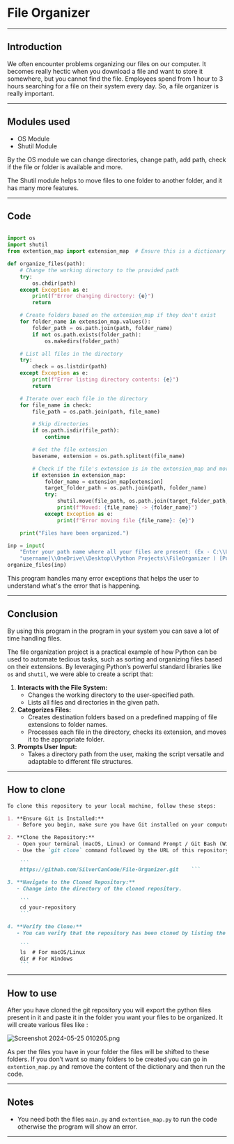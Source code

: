 # File Organizer

---

## Introduction

We often encounter problems organizing our files on our computer. It becomes really hectic when you download a file and want to store it somewhere, but you cannot find the file. Employees spend from 1 hour to 3 hours searching for a file on their system every day. So, a file organizer is really important.

---

## Modules used

- OS Module
- Shutil Module

By the OS module we can change directories, change path, add path, check if the file or folder is available and more. 

The Shutil module helps to move files to one folder to another folder, and it has many more features.

---

## Code

```python

import os
import shutil
from extention_map import extension_map  # Ensure this is a dictionary

def organize_files(path):
    # Change the working directory to the provided path
    try:
        os.chdir(path)
    except Exception as e:
        print(f"Error changing directory: {e}")
        return

    # Create folders based on the extension_map if they don't exist
    for folder_name in extension_map.values():
        folder_path = os.path.join(path, folder_name)
        if not os.path.exists(folder_path):
            os.makedirs(folder_path)

    # List all files in the directory
    try:
        check = os.listdir(path)
    except Exception as e:
        print(f"Error listing directory contents: {e}")
        return

    # Iterate over each file in the directory
    for file_name in check:
        file_path = os.path.join(path, file_name)

        # Skip directories
        if os.path.isdir(file_path):
            continue

        # Get the file extension
        basename, extension = os.path.splitext(file_name)

        # Check if the file's extension is in the extension_map and move it
        if extension in extension_map:
            folder_name = extension_map[extension]
            target_folder_path = os.path.join(path, folder_name)
            try:
                shutil.move(file_path, os.path.join(target_folder_path, file_name))
                print(f"Moved: {file_name} -> {folder_name}")
            except Exception as e:
                print(f"Error moving file {file_name}: {e}")

    print("Files have been organized.")

inp = input(
    "Enter your path name where all your files are present: (Ex - C:\\Users\\[Your "
    "username]\\OneDrive\\Desktop\\Python Projects\\FileOrganizer ) [Put double slash]: ")
organize_files(inp)

```

This program handles many error exceptions that helps the user to understand what's the error that is happening. 

---

## Conclusion

By using this program in the program in your system you can save a lot of time handling files.  

The file organization project is a practical example of how Python can be used to automate tedious tasks, such as sorting and organizing files based on their extensions. By leveraging Python’s powerful standard libraries like `os` and `shutil`, we were able to create a script that:

1. **Interacts with the File System:**
    - Changes the working directory to the user-specified path.
    - Lists all files and directories in the given path.
2. **Categorizes Files:**
    - Creates destination folders based on a predefined mapping of file extensions to folder names.
    - Processes each file in the directory, checks its extension, and moves it to the appropriate folder.
3. **Prompts User Input:**
    - Takes a directory path from the user, making the script versatile and adaptable to different file structures.

---

## How to clone

```markdown
To clone this repository to your local machine, follow these steps:

1. **Ensure Git is Installed:**
   - Before you begin, make sure you have Git installed on your computer. You can download Git from [git-scm.com](https://git-scm.com/).

2. **Clone the Repository:**
   - Open your terminal (macOS, Linux) or Command Prompt / Git Bash (Windows).
   - Use the `git clone` command followed by the URL of this repository.

    ```
    https://github.com/SilverCanCode/File-Organizer.git    ```

3. **Navigate to the Cloned Repository:**
   - Change into the directory of the cloned repository.

    ```
    cd your-repository
    ```

4. **Verify the Clone:**
   - You can verify that the repository has been cloned by listing the files in the directory.

    ```
    ls  # For macOS/Linux
    dir # For Windows
    ```
```

---

## How to use

After you have cloned the git repository you will export the python files present in it and paste it in the folder you want your files to be organized. It will create various files like :

 

![Screenshot 2024-05-25 010205.png](https://prod-files-secure.s3.us-west-2.amazonaws.com/e445e696-7e29-4fea-b39b-cf99155bbeb2/7e7dd32c-a4ca-4353-ae39-a4922bbd4916/Screenshot_2024-05-25_010205.png)

As per the files you have in your folder the files will be shifted to these folders. If you don’t want so many folders to be created you can go in `extention_map.py` and remove the content of the dictionary and then run the code.

---

## Notes

- You need both the files `main.py` and `extention_map.py` to run the code otherwise the program will show an error.

---